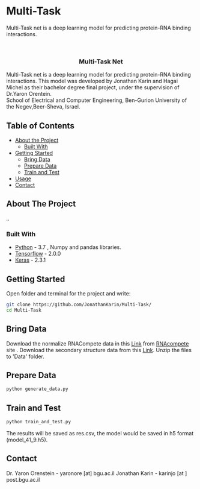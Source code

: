 # Multi-Task
Multi-Task net is a deep learning model for predicting protein-RNA binding interactions.

<br />
<p align="center">

  <h3 align="center">Multi-Task Net</h3>

  <p>
    Multi-Task net is a deep learning model for predicting protein-RNA binding interactions. This model was developed by Jonathan Karin and Hagai Michel as their bachelor degree final project, under the supervision of Dr.Yaron Orentein. <br />
  School of Electrical and Computer Engineering, Ben-Gurion University of the Negev,Beer-Sheva, Israel.
    <br />
  </p>
</p>



<!-- TABLE OF CONTENTS -->
## Table of Contents

* [About the Project](#about-the-project)
  * [Built With](#built-with)
* [Getting Started](#getting-started)
  * [Bring Data](#Bring-Data)
  * [Prepare Data](#Prepare-Data)
  * [Train and Test](#Train-and-Test)
* [Usage](#usage)
* [Contact](#contact)



<!-- ABOUT THE PROJECT -->
## About The Project
..

### Built With
* [Python](https://www.python.org/) - 3.7 , Numpy and pandas libraries. 
* [Tensorflow](https://www.tensorflow.org/) - 2.0.0
* [Keras](https://keras.io/) - 2.3.1



<!-- GETTING STARTED -->
## Getting Started

Open folder and terminal for the project and write:
```sh
git clone https://github.com/JonathanKarin/Multi-Task/
cd Multi-Task
```

## Bring Data
Download the normalize RNACompete data in this  [Link](http://hugheslab.ccbr.utoronto.ca/supplementary-data/RNAcompete_eukarya/norm_data.txt.gz) from [RNAcompete](http://hugheslab.ccbr.utoronto.ca/supplementary-data/RNAcompete_eukarya/) site .
Download the secondary structure data from this [Link](https://drive.google.com/file/d/1jdDiR9LyWplZ7oFuccav9HlPngged9aH/view?usp=sharing).
Unzip the files to 'Data' folder.

## Prepare Data

```sh
python generate_data.py
```
## Train and Test
```sh
python train_and_test.py
```
The results will be saved as res.csv, the model would be saved in h5 format (model_41_9.h5).


<!-- CONTACT -->
## Contact

Dr. Yaron Orenstein - yaronore [at] bgu.ac.il
Jonathan Karin - karinjo [at ] post.bgu.ac.il



